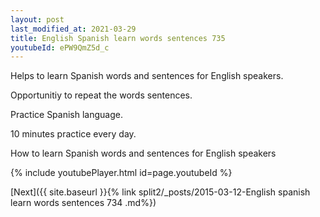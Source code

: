 ```yaml
---
layout: post
last_modified_at: 2021-03-29
title: English Spanish learn words sentences 735 
youtubeId: ePW9QmZ5d_c
---
```

 
 
Helps to learn Spanish words and sentences for English speakers.

Opportunitiy to repeat the words sentences. 

Practice Spanish language. 
 
10 minutes practice every day. 
 
How to learn Spanish words and sentences for English speakers 
 
{% include youtubePlayer.html id=page.youtubeId %}
 
 
[Next]({{ site.baseurl }}{% link  split2/_posts/2015-03-12-English spanish learn words sentences 734 .md%})
 
